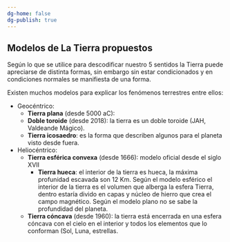 ```yaml
---
dg-home: false
dg-publish: true
---
```


## Modelos de La Tierra propuestos

Según lo que se utilice para descodificar nuestro 5 sentidos la Tierra puede apreciarse de distinta formas, sin embargo sin estar condicionados y en condiciones normales se manifiesta de una forma.

Existen muchos modelos para explicar los fenómenos terrestres entre ellos:
- Geocéntrico:
	- **Tierra plana** (desde 5000 aC): 
	- **Doble toroide** (desde 2018): la tierra es un doble toroide (JAH, Valdeande Mágico).
	- **Tierra icosaedro**: es la forma que describen algunos para el planeta visto desde fuera.
- Heliocéntrico:
	- **Tierra esférica convexa** (desde 1666): modelo oficial desde el siglo XVII
		- **Tierra hueca**: el interior de la tierra es hueca, la máxima profunidad escavada son 12 Km. Según el modelo esférico el interior de la tierra es el volumen que alberga la esfera Tierra, dentro estaría divido en capas y núcleo de hierro que crea el campo magnético. Según el modelo plano no se sabe la profundidad del planeta.
	- **Tierra cóncava** (desde 1960): la tierra está encerrada en una esfera cóncava con el cielo en el interior y todos los elementos que lo conforman (Sol, Luna, estrellas.

